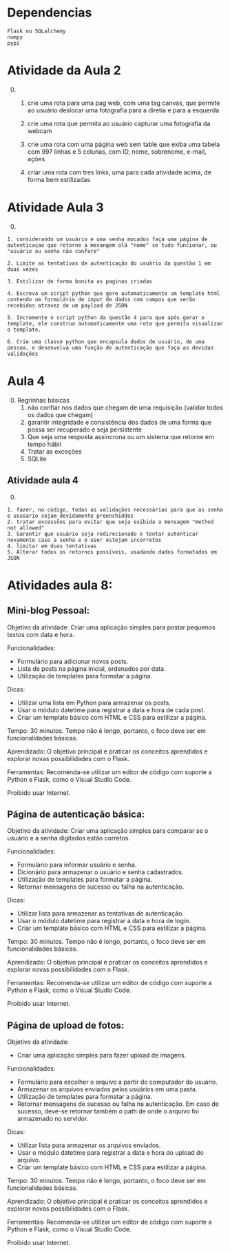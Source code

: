# Dependencias
    Flask ou SQLalchemy
    numpy
    pypi


# Atividade da Aula 2

0. 
    1. crie uma rota para uma pag web, com uma tag canvas, que permite ao usuário deslocar uma fotografia para a diretia e para a esquerda

    2. crie uma rota que permita ao usuário capturar uma fotografia da webcam

    3. crie uma rota com uma página web sem table que exiba uma tabela com 997 linhas e 5 colunas, com ID,  nome, sobrenome, e-mail, ações

    4. criar uma rota com tres links, uma para cada atividade acima, de forma bem estilizadas



# Atividade Aula 3

0. 

    1. considerando um usuário e uma senha mocados faça uma página de autenticaçao que retorne a mesangem olá "nome" se tudo funcionar, ou "usuário ou senha não confere"

    2. Limite as tentativas de autenticação do usuário da questão 1 em duas vezes

    3. Estilizar de forma bonita as paginas criadas

    4. Escreva um script python que gere automaticamente um template html contendo um formulário de input de dados com campos que serão recebidos atravez de um payload de JSON

    5. Incremente o script python da questão 4 para que após gerar o template, ele construa automaticamente uma rota que permita visualizar o template. 

    6. Crie uma classe python que encapsula dados de usuário, de uma pessoa, e desenvolva uma função de autenticação que faça as devidas validações

# Aula 4

0. Regrinhas básicas
    1. não confiar nos dados que chegam de uma requisição (validar todos os dados que chegam)
    2. garantir integridade e consistência dos dados de uma forma que possa ser recuperado e seja persistente 
    3. Que seja uma resposta assíncrona ou um sistema que retorne em tempo hábil
    4. Tratar as exceções
    5. SQLite

## Atividade aula 4

0. 

    1. fazer, no código, todas as validações necessárias para que as senha e ususario sejam devidamente preenchiddos
    2. tratar excessões para evitar que seja exibida a mensagem "method not allowed"
    3. Garantir que usuário seja redirecionado e tentar autenticar novamente caso a senha e o user estejam incorretos
    4. limitar em duas tentativas
    5. Alterar todos os retornos possíveis, usadando dados formatados em JSON


# Atividades aula 8:

## Mini-blog Pessoal:

Objetivo da atividade: 
Criar uma aplicação simples para postar pequenos textos com data e hora.

Funcionalidades:
- Formulário para adicionar novos posts.
- Lista de posts na página inicial, ordenados por data.
- Utilização de templates para formatar a página.

Dicas:
- Utilizar uma lista em Python para armazenar os posts.
- Usar o módulo datetime para registrar a data e hora de cada post.
- Criar um template básico com HTML e CSS para estilizar a página.

Tempo: 30 minutos. Tempo não é longo, portanto, o foco deve ser em funcionalidades básicas.

Aprendizado: O objetivo principal é praticar os conceitos aprendidos e explorar novas possibilidades com o Flask.

Ferramentas: Recomenda-se utilizar um editor de código com suporte a Python e Flask, como o Visual Studio Code.

Proibido usar Internet.

    
## Página de autenticação básica:

Objetivo da atividade: 
Criar uma aplicação simples para comparar se o usuário e a senha digitados estão corretos.

Funcionalidades:
- Formulário para informar usuário e senha.
- Dicionário para armazenar o usuário e senha cadastrados.
- Utilização de templates para formatar a página.
- Retornar mensagens de sucesso ou falha na autenticação.

Dicas:
- Utilizar lista para armazenar as tentativas de autenticação.
- Usar o módulo datetime para registrar a data e hora de login.
- Criar um template básico com HTML e CSS para estilizar a página.

Tempo: 30 minutos. Tempo não é longo, portanto, o foco deve ser em funcionalidades básicas.

Aprendizado: O objetivo principal é praticar os conceitos aprendidos e explorar novas possibilidades com o Flask.

Ferramentas: Recomenda-se utilizar um editor de código com suporte a Python e Flask, como o Visual Studio Code.

Proibido usar Internet.


## Página de upload de fotos:

Objetivo da atividade: 
- Criar uma aplicação simples para fazer upload de imagens.

Funcionalidades:
- Formulário para escolher o arquivo a partir do computador do usuário.
- Armazenar os arquivos enviados pelos usuários em uma pasta.
- Utilização de templates para formatar a página.
- Retornar mensagens de sucesso ou falha na autenticação. Em caso de sucesso, deve-se retornar também o path de onde o arquivo foi armazenado no servidor.

Dicas:
- Utilizar lista para armazenar os arquivos enviados.
- Usar o módulo datetime para registrar a data e hora do upload do arquivo.
- Criar um template básico com HTML e CSS para estilizar a página.

Tempo: 30 minutos. Tempo não é longo, portanto, o foco deve ser em funcionalidades básicas.

Aprendizado: O objetivo principal é praticar os conceitos aprendidos e explorar novas possibilidades com o Flask.

Ferramentas: Recomenda-se utilizar um editor de código com suporte a Python e Flask, como o Visual Studio Code.

Proibido usar Internet.